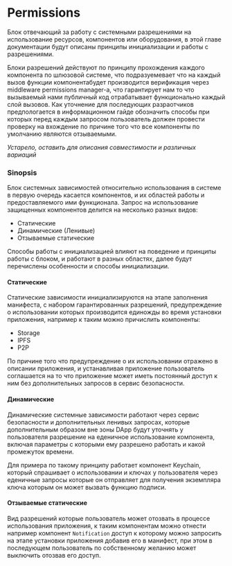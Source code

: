 # Permissions
Блок отвечающий за работу с системными разрешениями на использование ресурсов, компонентов или оборудования, в этой главе документации будут описаны принципы инициализации и работы с разрешениями.

Блоки разрешений действуют по принципу прохождения каждого компонента по шлюзовой системе, что подразуемевает что на каждый вызов функции компонентабудет производится верификация через middleware permissions manager-а, что гарантирует нам то что вызываемый нами публичный код отрабатывает функционально каждый слой вызовов. Как уточнение для последующих разраотчиков предпологается в информационном гайде обозначить способы при которых перед каждым запросом пользователь должен провести проверку на вхождение по причине того что все компоненты по умолчанию являются отзываемыми.

*Устарело, оставить для описания совместимости и различных вариаций*
### Sinopsis
Блок системных зависимостей относительно использования в системе в первую очередь касается компонентов, и их областей работы и предоставляемого ими функционала. Запрос на использование защищенных компонентов делится на несколько разных видов:

- Статические
- Динамические (Ленивые)
- Отзываемые статические

Способы работы с инициализацией влияют на поведение и принципы работы с блоком, и работают в разных областях, далее будут перечислены особенности и способы инициализации.

#### Статические
Статические зависимости инициализируются на этапе заполнения манифеста, с набором гарантированных разрешений, предупреждение о использовании которых производится единожды во время установки приложения, например к таким можно причислить компоненты:

- Storage
- IPFS
- P2P

По причине того что предупреждение о их использовании отражено в описании приложения, и устанавливая приложение пользователь соглашается на то что приложение может иметь постоянный доступ к ним без дополнительных запросов в сервис безопасности.

#### Динамические
Динамические системные зависимости работают через сервис безопасности и дополнительных ленивых запросах, которые дополнительным образом вне зоны DApp будут уточнять у пользователя разрешение на еденичное использование компонента, включая параметры с которыми ему разрешено работать и какой промежуток времени.

Для примера по такому принципу работает компонент Keychain, который спрашивает о использовании и ключах у пользователя через еденичные запросы которые он отправляет для получения экземпляра ключа которым он может вызвать функцию подписи. 

#### Отзываемые статические
Вид разрешений которые пользователь может отозвать в процессе использования приложения, к таким компонентам можно отнести например компонент `Notification` доступ к которому можно запросить на этапе установки приложения добавив его в манифест, при этом в последующем пользователь по собственному желанию может выключить отозвав его доступ.